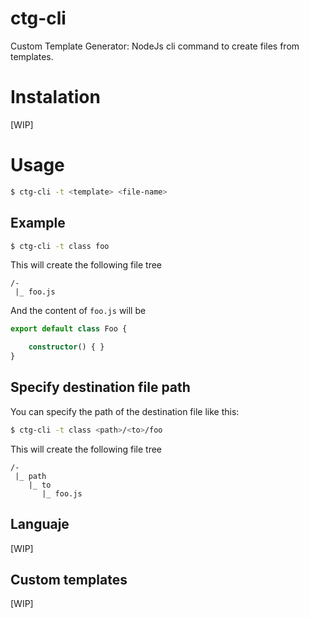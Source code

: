 # ctg-cli
Custom Template Generator: NodeJs cli command to create files from templates.

# Instalation

[WIP]

# Usage

```bash
$ ctg-cli -t <template> <file-name>
```

## Example

```bash
$ ctg-cli -t class foo
```

This will create the following file tree

```
/-
 |_ foo.js
```

And the content of `foo.js` will be

```typescript
export default class Foo {

    constructor() { }
}
```

## Specify destination file path

You can specify the path of the destination file like this:

 ```bash
 $ ctg-cli -t class <path>/<to>/foo
 ```

This will create the following file tree

```
/-
 |_ path
    |_ to
       |_ foo.js
```

## Languaje

[WIP]

## Custom templates

[WIP]
